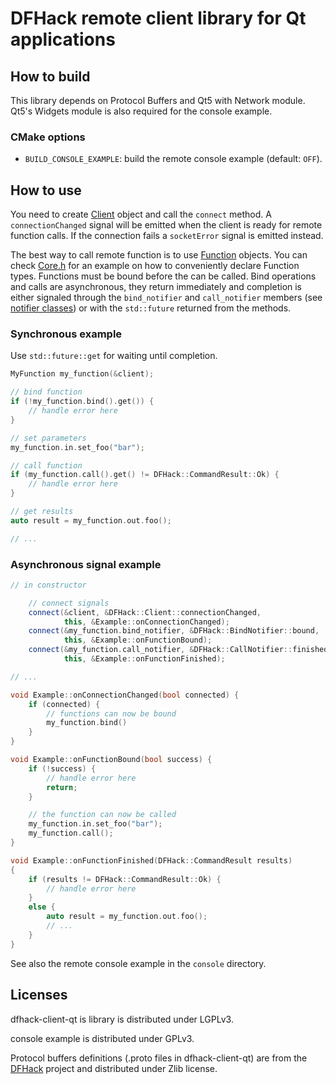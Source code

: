DFHack remote client library for Qt applications
================================================

How to build
------------

This library depends on Protocol Buffers and Qt5 with Network module. Qt5's
Widgets module is also required for the console example.

### CMake options

 - `BUILD_CONSOLE_EXAMPLE`: build the remote console example (default: `OFF`).


How to use
----------

You need to create [Client](dfhack-client-qt/Client.h) object and call the
`connect` method. A `connectionChanged` signal will be emitted when the client
is ready for remote function calls. If the connection fails a `socketError`
signal is emitted instead.

The best way to call remote function is to use
[Function](dfhack-client-qt/Function.h) objects. You can check
[Core.h](dfhack-client-qt/Core.h) for an example on how to conveniently declare
Function types. Functions must be bound before the can be called. Bind
operations and calls are asynchronous, they return immediately and completion
is either signaled through the `bind_notifier` and `call_notifier` members (see
[notifier classes](dfhack-client-qt/Notifier.h)) or with the `std::future`
returned from the methods.

### Synchronous example

Use `std::future::get` for waiting until completion.

```c++
MyFunction my_function(&client);

// bind function
if (!my_function.bind().get()) {
    // handle error here
}

// set parameters
my_function.in.set_foo("bar");

// call function
if (my_function.call().get() != DFHack::CommandResult::Ok) {
    // handle error here
}

// get results
auto result = my_function.out.foo();

// ...
```

### Asynchronous signal example

```c++
// in constructor

    // connect signals
    connect(&client, &DFHack::Client::connectionChanged,
            this, &Example::onConnectionChanged);
    connect(&my_function.bind_notifier, &DFHack::BindNotifier::bound,
            this, &Example::onFunctionBound);
    connect(&my_function.call_notifier, &DFHack::CallNotifier::finished,
            this, &Example::onFunctionFinished);

// ...

void Example::onConnectionChanged(bool connected) {
    if (connected) {
        // functions can now be bound
        my_function.bind()
    }
}

void Example::onFunctionBound(bool success) {
    if (!success) {
        // handle error here
        return;
    }

    // the function can now be called
    my_function.in.set_foo("bar");
    my_function.call();
}

void Example::onFunctionFinished(DFHack::CommandResult results)
{
    if (results != DFHack::CommandResult::Ok) {
        // handle error here
    }
    else {
        auto result = my_function.out.foo();
        // ...
    }
}
```

See also the remote console example in the `console` directory.


Licenses
--------

dfhack-client-qt is library is distributed under LGPLv3.

console example is distributed under GPLv3.

Protocol buffers definitions (.proto files in dfhack-client-qt) are from the
[DFHack](https://github.com/DFHack/dfhack/) project and distributed under Zlib
license.
